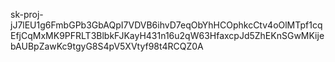 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
